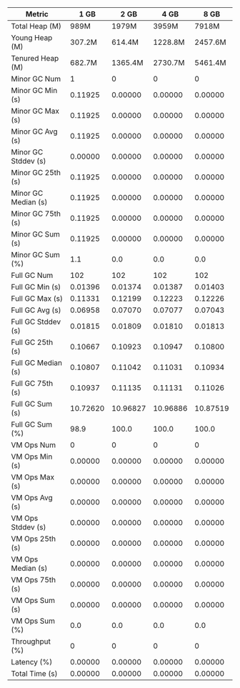 | Metric | 1 GB | 2 GB | 4 GB | 8 GB |
|------|----|----|----|----|
| Total Heap (M) | 989M | 1979M | 3959M | 7918M |
| Young Heap (M) | 307.2M | 614.4M | 1228.8M | 2457.6M |
| Tenured Heap (M) | 682.7M | 1365.4M | 2730.7M | 5461.4M |
| Minor GC Num | 1 | 0 | 0 | 0 |
| Minor GC Min (s) | 0.11925 | 0.00000 | 0.00000 | 0.00000 |
| Minor GC Max (s) | 0.11925 | 0.00000 | 0.00000 | 0.00000 |
| Minor GC Avg (s) | 0.11925 | 0.00000 | 0.00000 | 0.00000 |
| Minor GC Stddev (s) | 0.00000 | 0.00000 | 0.00000 | 0.00000 |
| Minor GC 25th (s) | 0.11925 | 0.00000 | 0.00000 | 0.00000 |
| Minor GC Median (s) | 0.11925 | 0.00000 | 0.00000 | 0.00000 |
| Minor GC 75th (s) | 0.11925 | 0.00000 | 0.00000 | 0.00000 |
| Minor GC Sum (s) | 0.11925 | 0.00000 | 0.00000 | 0.00000 |
| Minor GC Sum (%) | 1.1 | 0.0 | 0.0 | 0.0 |
| Full GC Num | 102 | 102 | 102 | 102 |
| Full GC Min (s) | 0.01396 | 0.01374 | 0.01387 | 0.01403 |
| Full GC Max (s) | 0.11331 | 0.12199 | 0.12223 | 0.12226 |
| Full GC Avg (s) | 0.06958 | 0.07070 | 0.07077 | 0.07043 |
| Full GC Stddev (s) | 0.01815 | 0.01809 | 0.01810 | 0.01813 |
| Full GC 25th (s) | 0.10667 | 0.10923 | 0.10947 | 0.10800 |
| Full GC Median (s) | 0.10807 | 0.11042 | 0.11031 | 0.10934 |
| Full GC 75th (s) | 0.10937 | 0.11135 | 0.11131 | 0.11026 |
| Full GC Sum (s) | 10.72620 | 10.96827 | 10.96886 | 10.87519 |
| Full GC Sum (%) | 98.9 | 100.0 | 100.0 | 100.0 |
| VM Ops Num | 0 | 0 | 0 | 0 |
| VM Ops Min (s) | 0.00000 | 0.00000 | 0.00000 | 0.00000 |
| VM Ops Max (s) | 0.00000 | 0.00000 | 0.00000 | 0.00000 |
| VM Ops Avg (s) | 0.00000 | 0.00000 | 0.00000 | 0.00000 |
| VM Ops Stddev (s) | 0.00000 | 0.00000 | 0.00000 | 0.00000 |
| VM Ops 25th (s) | 0.00000 | 0.00000 | 0.00000 | 0.00000 |
| VM Ops Median (s) | 0.00000 | 0.00000 | 0.00000 | 0.00000 |
| VM Ops 75th (s) | 0.00000 | 0.00000 | 0.00000 | 0.00000 |
| VM Ops Sum (s) | 0.00000 | 0.00000 | 0.00000 | 0.00000 |
| VM Ops Sum (%) | 0.0 | 0.0 | 0.0 | 0.0 |
| Throughput (%) | 0 | 0 | 0 | 0 |
| Latency (%) | 0.00000 | 0.00000 | 0.00000 | 0.00000 |
| Total Time (s) | 0.00000 | 0.00000 | 0.00000 | 0.00000 |
